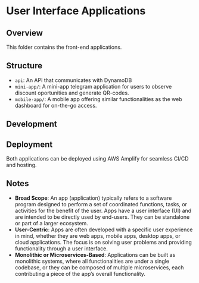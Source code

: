 # User Interface Applications

## Overview
This folder contains the front-end applications.

## Structure
- `api`: An API that communicates with DynamoDB
- `mini-app/`: A mini-app telegram application for users to observe discount oportunities and generate QR-codes.
- `mobile-app/`: A mobile app offering similar functionalities as the web dashboard for on-the-go access.

## Development


## Deployment
Both applications can be deployed using AWS Amplify for seamless CI/CD and hosting.


## Notes
- **Broad Scope**: An app (application) typically refers to a software program designed to perform a set of coordinated functions, tasks, or activities for the benefit of the user. Apps have a user interface (UI) and are intended to be directly used by end-users. They can be standalone or part of a larger ecosystem.
- **User-Centric**: Apps are often developed with a specific user experience in mind, whether they are web apps, mobile apps, desktop apps, or cloud applications. The focus is on solving user problems and providing functionality through a user interface.
- **Monolithic or Microservices-Based**: Applications can be built as monolithic systems, where all functionalities are under a single codebase, or they can be composed of multiple microservices, each contributing a piece of the app’s overall functionality.

